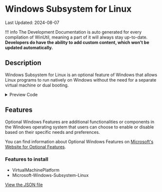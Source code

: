 # Windows Subsystem for Linux

Last Updated: 2024-08-07


!!! info
     The Development Documentation is auto generated for every compilation of WinUtil, meaning a part of it will always stay up-to-date. **Developers do have the ability to add custom content, which won't be updated automatically.**
## Description

Windows Subsystem for Linux is an optional feature of Windows that allows Linux programs to run natively on Windows without the need for a separate virtual machine or dual booting.

<!-- BEGIN CUSTOM CONTENT -->

<!-- END CUSTOM CONTENT -->

<details>
<summary>Preview Code</summary>

```json
{
  "Content": "Windows Subsystem for Linux",
  "Description": "Windows Subsystem for Linux is an optional feature of Windows that allows Linux programs to run natively on Windows without the need for a separate virtual machine or dual booting.",
  "category": "Features",
  "panel": "1",
  "Order": "a020_",
  "feature": [
    "VirtualMachinePlatform",
    "Microsoft-Windows-Subsystem-Linux"
  ],
  "InvokeScript": [],
  "link": "https://christitustech.github.io/winutil/dev/features/Features/wsl"
}
```

</details>

## Features


Optional Windows Features are additional functionalities or components in the Windows operating system that users can choose to enable or disable based on their specific needs and preferences.


You can find information about Optional Windows Features on [Microsoft's Website for Optional Features](https://learn.microsoft.com/en-us/windows/client-management/client-tools/add-remove-hide-features?pivots=windows-11).

### Features to install
- VirtualMachinePlatform
- Microsoft-Windows-Subsystem-Linux


<!-- BEGIN SECOND CUSTOM CONTENT -->

<!-- END SECOND CUSTOM CONTENT -->


[View the JSON file](https://github.com/ChrisTitusTech/winutil/tree/main/config/feature.json)

